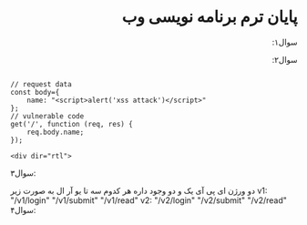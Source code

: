 <div dir="rtl">
  
# پایان ترم برنامه نویسی وب

سوال۱:


سوال۲:

</div>

```

// request data
const body={
    name: "<script>alert('xss attack')</script>"
};
// vulnerable code
get('/', function (req, res) {
    req.body.name;
});

<div dir="rtl">

```
سوال۳:

دو ورژن ای پی آی یک و دو وجود داره هر کدوم سه تا یو آر ال به صورت زیر
v1:
"/v1/login"
"/v1/submit"
"/v1/read"
v2:
"/v2/login"
"/v2/submit"
"/v2/read"
سوال۴:


</div>
